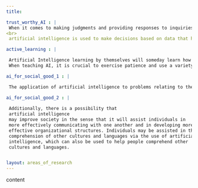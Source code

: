 ```yaml
---
title: 

trust_worthy_AI : |
 When it comes to making judgments and providing responses to inquiries, artificial intelligence systems are trustworthy because they are trustworthy.      They are also reliable in terms of comprehending and reacting to human contact, which is a crucial aspect of this field. There are a lot of different      applications for artificial intelligence that may be used to make judgments, and some of those applications are more likely to produce conclusions     that are in accordance with human values and preferences than others are.
<br>
 artificial intelligence is used to make decisions based on data that has been collected about human behavior, for instance, then it is more likely to      produce results that are in line with human values and preferences. On the other hand, if artificial intelligence is used to make decisions based          solely on logic or reasoning, then it is less likely to produce results that are compatible with human values and preferences.

active_learning : |

 Artificial Intelligence learning by themselves will someday learn how to grow and evolve itself, surpassing humans in intelligence. It is unclear          whether or when this will occur, despite the fact that it is theoretically feasible. It is also crucial to note that even if AI becomes smarter than      humans, one of the most critical and difficult tasks that AI must perform in order to be able to comprehend the world is to acquire a global              perspective. To grow more intelligent, AI must be used in an environment where it can learn and develop on its own. Training, exposure, and practice      may do this. It is essential to highlight, however, that not all AI jobs are instantly mastered. Certain activities, like natural language processing,    need time and effort to master.<br>
 When teaching AI, it is crucial to exercise patience and use a variety of ways. One of the primary advantages of using AI for activities such as           decision-making is that it can do them more efficiently. Using AI for activities such as decision-making, it is feasible to construct an artificial        intelligence system that is more streamlined and reliable than humans. This is conceivable because AI is supposed to learn and improve; yet, it is        not flawless. Therefore, perfecting AI requires time and effort. It is feasible to construct an artificial intelligence system that is more consistent    and precise than humans, which is one of the advantages of utilizing AI for activities like decision-making. This is conceivable because AI is            supposed to learn and improve; yet, it is not flawless. Therefore, perfecting AI requires time and effort.

ai_for_social_good_1 : | 

 The application of artificial intelligence to problems relating to the growth of society might result in a number of positive outcomes, each of which     could be beneficial in their own right. One of the possible applications is that it might teach individuals how to form connections with others who are   different from themselves. Another possible use for artificial intelligence is to improve people's ability to comprehend one another and to assist them   in automating tasks that are essential to their daily lives.

ai_for_social_good_2 : | 
 
 Additionally, there is a possibility that 
 artificial intelligence 
 may improve society in the sense that it will assist individuals in 
 more effectively communicating with one another and in developing more 
 effective organizational structures. Individuals may be assisted in their
 comprehension of other cultures and languages via the use of artificial 
 intelligence, which can also be used to help people comprehend other 
 cultures and languages.


layout: areas_of_research
---
```

content
